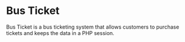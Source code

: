 # Bus Ticket
Bus Ticket is a bus ticketing system that allows customers to purchase tickets and keeps the data in a PHP session.
